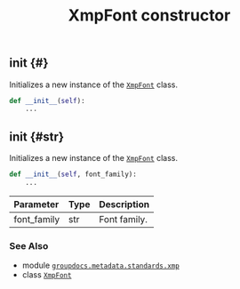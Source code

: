 ﻿---
title: XmpFont constructor
second_title: GroupDocs.Metadata for Python via .NET API References
description: 
type: docs
url: /python-net/groupdocs.metadata.standards.xmp/xmpfont/__init__/
is_root: false
weight: 10
---

## __init__ {#}

Initializes a new instance of the [`XmpFont`](/metadata/python-net/groupdocs.metadata.standards.xmp/xmpfont) class.



```python
def __init__(self):
    ...
```




## __init__ {#str}

Initializes a new instance of the [`XmpFont`](/metadata/python-net/groupdocs.metadata.standards.xmp/xmpfont) class.



```python
def __init__(self, font_family):
    ...
```


| Parameter | Type | Description |
| :- | :- | :- |
| font_family | str | Font family. |



### See Also
* module [`groupdocs.metadata.standards.xmp`](../../)
* class [`XmpFont`](/metadata/python-net/groupdocs.metadata.standards.xmp/xmpfont)
